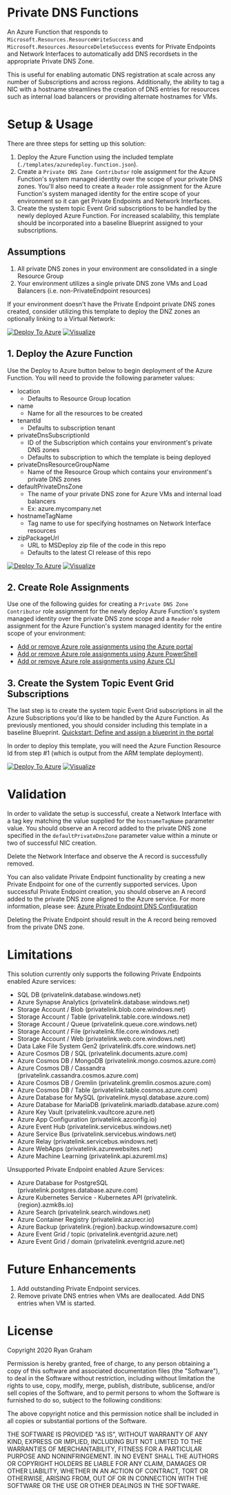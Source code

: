 # Private DNS Functions

An Azure Function that responds to `Microsoft.Resources.ResourceWriteSuccess` and `Microsoft.Resources.ResourceDeleteSuccess` events for Private Endpoints and Network Interfaces to automatically add DNS recordsets in the appropriate Private DNS Zone.

This is useful for enabling automatic DNS registration at scale across any number of Subscriptions and across regions. Additionally, the ability to tag a NIC with a hostname streamlines the creation of DNS entries for resources such as internal load balancers or providing alternate hostnames for VMs.

# Setup & Usage

There are three steps for setting up this solution:

1. Deploy the Azure Function using the included template (`./templates/azuredeploy.function.json`).
1. Create a `Private DNS Zone Contributor` role assignment for the Azure Function's system managed identity over the scope of your private DNS zones. You'll also need to create a `Reader` role assignment for the Azure Function's system managed identity for the entire scope of your environment so it can get Private Endpoints and Network Interfaces.
1. Create the system topic Event Grid subscriptions to be handled by the newly deployed Azure Function. For increased scalability, this template should be incorporated into a baseline Blueprint assigned to your subscriptions.

## Assumptions
1. All private DNS zones in your environment are consolidated in a single Resource Group
1. Your environment utilizes a single private DNS zone VMs and Load Balancers (i.e. non-PrivateEndpoint resources)

If your environment doesn't have the Private Endpoint private DNS zones created, consider utilizing this template to deploy the DNZ zones an optionally linking to a Virtual Network:

[![Deploy To Azure](https://raw.githubusercontent.com/Azure/azure-quickstart-templates/master/1-CONTRIBUTION-GUIDE/images/deploytoazure.svg?sanitize=true)](https://portal.azure.com/#create/Microsoft.Template/uri/https%3A%2F%2Fraw.githubusercontent.com%2Frjygraham%2FPrivateDnsFunctions%2Fmaster%2Ftemplates%2Fazuredeploy.privatedns.json)  [![Visualize](https://raw.githubusercontent.com/Azure/azure-quickstart-templates/master/1-CONTRIBUTION-GUIDE/images/visualizebutton.svg?sanitize=true)](http://armviz.io/#/?load=https%3A%2F%2Fraw.githubusercontent.com%2Frjygraham%2FPrivateDnsFunctions%2Fmaster%2Ftemplates%2Fazuredeploy.privatedns.json)


## 1. Deploy the Azure Function

Use the Deploy to Azure button below to begin deployment of the Azure Function. You will need to provide the following parameter values:

- location
    - Defaults to Resource Group location
- name
    - Name for all the resources to be created
- tenantId
    - Defaults to subscription tenant
- privateDnsSubscriptionId
    - ID of the Subscription which contains your environment's private DNS zones
    - Defaults to subscription to which the template is being deployed
- privateDnsResourceGroupName
    - Name of the Resource Group which contains your environment's private DNS zones
- defaultPrivateDnsZone
    - The name of your private DNS zone for Azure VMs and internal load balancers
    - Ex: azure.mycompany.net
- hostnameTagName
    - Tag name to use for specifying hostnames on Network Interface resources
- zipPackageUrl
    - URL to MSDeploy zip file of the code in this repo
    - Defaults to the latest CI release of this repo

[![Deploy To Azure](https://raw.githubusercontent.com/Azure/azure-quickstart-templates/master/1-CONTRIBUTION-GUIDE/images/deploytoazure.svg?sanitize=true)](https://portal.azure.com/#create/Microsoft.Template/uri/https%3A%2F%2Fraw.githubusercontent.com%2Frjygraham%2FPrivateDnsFunctions%2Fmaster%2Ftemplates%2Fazuredeploy.function.json)  [![Visualize](https://raw.githubusercontent.com/Azure/azure-quickstart-templates/master/1-CONTRIBUTION-GUIDE/images/visualizebutton.svg?sanitize=true)](http://armviz.io/#/?load=https%3A%2F%2Fraw.githubusercontent.com%2Frjygraham%2FPrivateDnsFunctions%2Fmaster%2Ftemplates%2Fazuredeploy.function.json)

## 2. Create Role Assignments

Use one of the following guides for creating a `Private DNS Zone Contributor` role assignment for the newly deploy Azure Function's system managed identity over the private DNS zone scope and a `Reader` role assignment for the Azure Function's system managed identity for the entire scope of your environment:

- [Add or remove Azure role assignments using the Azure portal](https://docs.microsoft.com/en-us/azure/role-based-access-control/role-assignments-portal)
- [Add or remove Azure role assignments using Azure PowerShell](https://docs.microsoft.com/en-us/azure/role-based-access-control/role-assignments-powershell)
- [Add or remove Azure role assignments using Azure CLI](https://docs.microsoft.com/en-us/azure/role-based-access-control/role-assignments-cli)

## 3. Create the System Topic Event Grid Subscriptions

The last step is to create the system topic Event Grid subscriptions in all the Azure Subscriptions you'd like to be handled by the Azure Function. As previously mentioned, you should consider including this template in a baseline Blueprint. [Quickstart: Define and assign a blueprint in the portal](https://docs.microsoft.com/en-us/azure/governance/blueprints/create-blueprint-portal)

In order to deploy this template, you will need the Azure Function Resource Id from step #1 (which is output from the ARM template deployment). 

[![Deploy To Azure](https://raw.githubusercontent.com/Azure/azure-quickstart-templates/master/1-CONTRIBUTION-GUIDE/images/deploytoazure.svg?sanitize=true)](https://portal.azure.com/#create/Microsoft.Template/uri/https%3A%2F%2Fraw.githubusercontent.com%2Frjygraham%2FPrivateDnsFunctions%2Fmaster%2Ftemplates%2Fazuredeploy.systemtopics.json)  [![Visualize](https://raw.githubusercontent.com/Azure/azure-quickstart-templates/master/1-CONTRIBUTION-GUIDE/images/visualizebutton.svg?sanitize=true)](http://armviz.io/#/?load=https%3A%2F%2Fraw.githubusercontent.com%2Frjygraham%2FPrivateDnsFunctions%2Fmaster%2Ftemplates%2Fazuredeploy.systemtopics.json)

# Validation

In order to validate the setup is successful, create a Network Interface with a tag key matching the value supplied for the `hostnameTagName` parameter value. You should observe an A record added to the private DNS zone specified in the `defaultPrivateDnsZone` parameter value within a minute or two of successful NIC creation.

Delete the Network Interface and observe the A record is successfully removed.

You can also validate Private Endpoint functionality by creating a new Private Endpoint for one of the currently supported services. Upon successful Private Endpoint creation, you should observe an A record added to the private DNS zone aligned to the Azure service. For more information, please see: [Azure Private Endpoint DNS Configuration](https://docs.microsoft.com/en-us/azure/private-link/private-endpoint-dns)

Deleting the Private Endpoint should result in the A record being removed from the private DNS zone.

# Limitations

This solution currently only supports the following Private Endpoints enabled Azure services:

- SQL DB (privatelink.database.windows.net)
- Azure Synapse Analytics (privatelink.database.windows.net)
- Storage Account / Blob (privatelink.blob.core.windows.net)
- Storage Account / Table (privatelink.table.core.windows.net)
- Storage Account / Queue (privatelink.queue.core.windows.net)
- Storage Account / File (privatelink.file.core.windows.net)
- Storage Account / Web (privatelink.web.core.windows.net)
- Data Lake File System Gen2 (privatelink.dfs.core.windows.net)
- Azure Cosmos DB / SQL (privatelink.documents.azure.com)
- Azure Cosmos DB / MongoDB (privatelink.mongo.cosmos.azure.com)
- Azure Cosmos DB / Cassandra (privatelink.cassandra.cosmos.azure.com)
- Azure Cosmos DB / Gremlin (privatelink.gremlin.cosmos.azure.com)
- Azure Cosmos DB / Table (privatelink.table.cosmos.azure.com)
- Azure Database for MySQL (privatelink.mysql.database.azure.com)
- Azure Database for MariaDB (privatelink.mariadb.database.azure.com)
- Azure Key Vault (privatelink.vaultcore.azure.net)
- Azure App Configuration (privatelink.azconfig.io)
- Azure Event Hub (privatelink.servicebus.windows.net)
- Azure Service Bus (privatelink.servicebus.windows.net)
- Azure Relay (privatelink.servicebus.windows.net)
- Azure WebApps (privatelink.azurewebsites.net)
- Azure Machine Learning (privatelink.api.azureml.ms)

Unsupported Private Endpoint enabled Azure Services:

- Azure Database for PostgreSQL (privatelink.postgres.database.azure.com)
- Azure Kubernetes Service - Kubernetes API (privatelink.{region}.azmk8s.io)
- Azure Search (privatelink.search.windows.net)
- Azure Container Registry (privatelink.azurecr.io)
- Azure Backup (privatelink.{region}.backup.windowsazure.com)
- Azure Event Grid / topic (privatelink.eventgrid.azure.net)
- Azure Event Grid / domain (privatelink.eventgrid.azure.net)

# Future Enhancements

1. Add outstanding Private Endpoint services.
1. Remove private DNS entries when VMs are deallocated. Add DNS entries when VM is started.

# License

Copyright 2020 Ryan Graham

Permission is hereby granted, free of charge, to any person obtaining a copy of this software and associated documentation files (the "Software"), to deal in the Software without restriction, including without limitation the rights to use, copy, modify, merge, publish, distribute, sublicense, and/or sell copies of the Software, and to permit persons to whom the Software is furnished to do so, subject to the following conditions:

The above copyright notice and this permission notice shall be included in all copies or substantial portions of the Software.

THE SOFTWARE IS PROVIDED "AS IS", WITHOUT WARRANTY OF ANY KIND, EXPRESS OR IMPLIED, INCLUDING BUT NOT LIMITED TO THE WARRANTIES OF MERCHANTABILITY, FITNESS FOR A PARTICULAR PURPOSE AND NONINFRINGEMENT. IN NO EVENT SHALL THE AUTHORS OR COPYRIGHT HOLDERS BE LIABLE FOR ANY CLAIM, DAMAGES OR OTHER LIABILITY, WHETHER IN AN ACTION OF CONTRACT, TORT OR OTHERWISE, ARISING FROM, OUT OF OR IN CONNECTION WITH THE SOFTWARE OR THE USE OR OTHER DEALINGS IN THE SOFTWARE.
